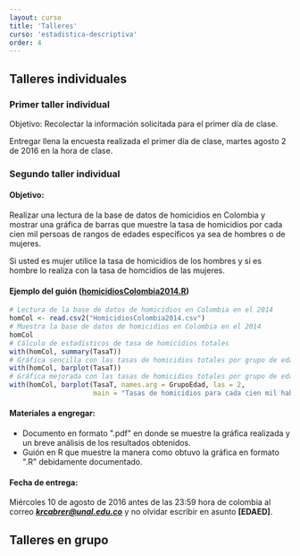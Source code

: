 ```yaml
---
layout: curso
title: 'Talleres'
curso: 'estadistica-descriptiva'
order: 4
---
```


## Talleres individuales

### Primer taller individual

Objetivo: Recolectar la información solicitada para el primer día de clase.

Entregar llena la encuesta realizada el primer día de clase, martes
agosto 2 de 2016 en la hora de clase.


### Segundo taller individual

#### Objetivo:

Realizar una lectura de la base de datos de homicidios en Colombia
y mostrar una gráfica de barras que muestre la tasa de homicidios por
cada cien mil persoas de rangos de edades específicos ya sea de hombres o
de mujeres.

Si usted es mujer utilice la tasa de homicidios de los hombres y si es hombre
lo realiza con la tasa de homcidios de las mujeres.

#### Ejemplo del guión ([homicidiosColombia2014.R](./guiones/HomicidiosColombia2014.R))

```r
# Lectura de la base de datos de homicidios en Colombia en el 2014
homCol <- read.csv2("HomicidiosColombia2014.csv")
# Muestra la base de datos de homicidios en Colombia en el 2014
homCol
# Cálculo de estadísticos de tasa de homicidios totales
with(homCol, summary(TasaT))
# Gráfica sencilla con las tasas de homicidios totales por grupo de edad
with(homCol, barplot(TasaT))
# Gráfica mejorada con las tasas de homicidios totales por grupo de edad
with(homCol, barplot(TasaT, names.arg = GrupoEdad, las = 2,
                     main = "Tasas de homicidios para cada cien mil habitantes"))     
```

#### Materiales a engregar:

 + Documento en formato ".pdf" en donde se muestre la gráfica realizada y
   un breve análisis de los resultados obtenidos.
 + Guión en R que muestre la manera como obtuvo la gráfica en formato ".R"
   debidamente documentado.

#### Fecha de entrega:

Miércoles 10 de agosto de 2016 antes de las 23:59 hora de colombia al correo
***krcabrer@unal.edu.co*** y no olvidar escribir en asunto **[EDAED]**.

## Talleres en grupo
